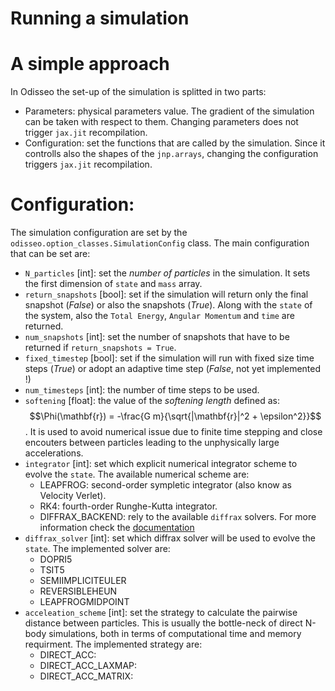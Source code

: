 Running a simulation
====================

# A simple approach

In Odisseo the set-up of the simulation is splitted in two parts:
- Parameters: physical parameters value. The gradient of the simulation can be taken with respect to them. Changing parameters does not trigger `jax.jit` recompilation. 
- Configuration: set the functions that are called by the simulation. Since it controlls also the shapes of the `jnp.arrays`, changing the configuration triggers `jax.jit` recompilation. 


# Configuration:

The simulation configuration are set by the `odisseo.option_classes.SimulationConfig` class. The main configuration that can be set are:
- `N_particles` [int]: set the *number of particles* in the simulation. It sets the first dimension of `state` and `mass` array.
- `return_snapshots` [bool]: set if the simulation will return only the final snapshot (*False*) or also the snapshots (*True*). Along with the `state` of the system, also the  `Total Energy`, `Angular Momentum` and `time` are returned.
- `num_snapshots` [int]: set the number of snapshots that have to be returned if `return_snapshots = True`.
- `fixed_timestep` [bool]: set if the simulation will run with fixed size time steps (*True*) or adopt an adaptive time step (*False*, not yet implemented !)
- `num_timesteps` [int]: the number of time steps to be used. 
- `softening` [float]: the value of the *softening length* defined as:
$$\Phi(\mathbf{r}) = -\frac{G m}{\sqrt{|\mathbf{r}|^2 + \epsilon^2}}$$. It is used to avoid numerical issue due to finite time stepping and close encouters between particles leading to the unphysically large accelerations.
- `integrator` [int]: set which explicit numerical integrator scheme to evolve the `state`. The available numerical scheme are:
    - LEAPFROG: second-order sympletic integrator (also know as Velocity Verlet). 
    - RK4: fourth-order Runghe-Kutta integrator.
    - DIFFRAX_BACKEND: rely to the available `diffrax` solvers. For more information check the [documentation](https://docs.kidger.site/diffrax/)
- `diffrax_solver` [int]: set which diffrax solver will be used to evolve the `state`. The implemented solver are:
    - DOPRI5 
    - TSIT5 
    - SEMIIMPLICITEULER 
    - REVERSIBLEHEUN 
    - LEAPFROGMIDPOINT 
- `acceleation_scheme` [int]: set the strategy to calculate the pairwise distance between particles. This is usually the bottle-neck of direct N-body simulations, both in terms of computational time and memory requirment. The implemented strategy are:
    - DIRECT_ACC:
    - DIRECT_ACC_LAXMAP:
    - DIRECT_ACC_MATRIX:
